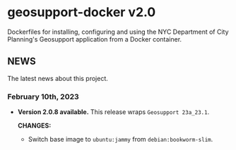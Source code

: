 # geosupport-docker v2.0

Dockerfiles for installing, configuring and using the NYC Department of City Planning's Geosupport application from a Docker container.

## NEWS

The latest news about this project.

### February 10th, 2023

* **Version 2.0.8 available.** This release wraps `Geosupport 23a_23.1`.

  **CHANGES:**

  * Switch base image to `ubuntu:jammy` from `debian:bookworm-slim`.
